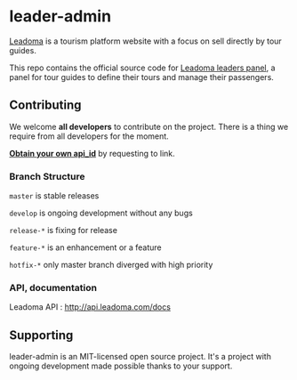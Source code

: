 # leader-admin
[Leadoma](http://leadoma.com) is a tourism platform website with a focus on sell directly by tour guides.

This repo contains the official source code for [Leadoma leaders panel](http://leadoma.com/auth/login.html), a panel for tour guides to define their tours and manage their passengers.


## Contributing

We welcome **all developers** to contribute on the project. 
There is a thing we require from all developers for the moment.

[**Obtain your own api_id**](https://t.me/sehadi) by requesting to link.


### Branch Structure

`master` is stable releases

`develop` is ongoing development without any bugs

`release-*` is fixing for release

`feature-*` is an enhancement or a feature

`hotfix-*` only master branch diverged with high priority  

### API, documentation

Leadoma API : http://api.leadoma.com/docs

## Supporting

leader-admin is an MIT-licensed open source project. It's a project with ongoing development made possible thanks to your support.
